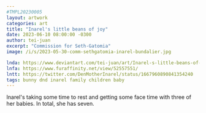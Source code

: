 ```yaml
---
#TMPL20230005
layout: artwork
categories: art
title: "Inarel's little beans of joy"
date: 2023-06-10 08:00:00 -0300
author: tei-juan
excerpt: "Commission for Seth-Gatomia"
image: /i/s/2023-05-30-comm-sethgatomia-inarel-bundalier.jpg

lnda: https://www.deviantart.com/tei-juan/art/Inarel-s-little-beans-of-joy-967633341
lnfa: https://www.furaffinity.net/view/52557551/
lntt: https://twitter.com/DenMotherInarel/status/1667960890841354240
tags: bunny dnd inarel family children baby
---
```


Inarel's taking some time to rest and getting some face time with three of her babies. In total, she has seven.
